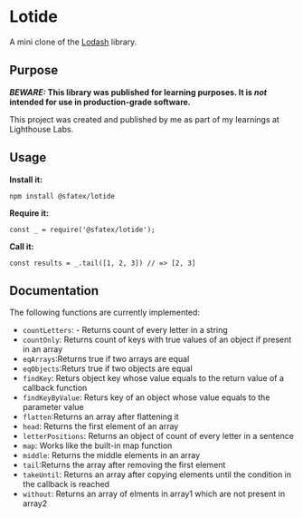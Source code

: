 # Lotide

A mini clone of the [Lodash](https://lodash.com) library.

## Purpose

**_BEWARE:_ This library was published for learning purposes. It is _not_ intended for use in production-grade software.**

This project was created and published by me as part of my learnings at Lighthouse Labs. 

## Usage

**Install it:**

`npm install @sfatex/lotide`

**Require it:**

`const _ = require('@sfatex/lotide');`

**Call it:**

`const results = _.tail([1, 2, 3]) // => [2, 3]`

## Documentation

The following functions are currently implemented:

* `countLetters`: - Returns  count of  every letter in a string 
* `countOnly`: Returns count of keys with true values of an object if present in an array 
* `eqArrays`:Returns true if two arrays are equal 
* `eqObjects`:Returs true if two objects are equal
* `findKey`: Returs object key whose value equals to the return value of a callback function
* `findKeyByValue`: Returs key of an object whose value equals to the parameter value
* `flatten`:Returns an array after flattening it
* `head`: Returns the first element of an array
* `letterPositions`: Returns an object of count of every letter in a sentence
* `map`: Works like the built-in map function
* `middle`: Returns the middle elements in an array
* `tail`:Returns the array after removing the first element
* `takeUntil`: Returns an array after copying  elements until the condition in the callback is reached
* `without`: Returns an array of elments in array1 which are not present in array2


